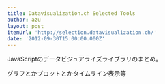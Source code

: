 ```yaml
---
title: Datavisualization.ch Selected Tools
author: azu
layout: post
itemUrl: 'http://selection.datavisualization.ch/'
date: '2012-09-30T15:00:00.000Z'
---
```

JavaScriptのデータビジュアライズライブラリのまとめ。

グラフとかプロットとかタイムライン表示等
